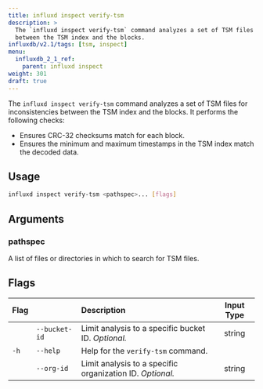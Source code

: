```yaml
---
title: influxd inspect verify-tsm
description: >
  The `influxd inspect verify-tsm` command analyzes a set of TSM files for inconsistencies
  between the TSM index and the blocks.
influxdb/v2.1/tags: [tsm, inspect]
menu:
  influxdb_2_1_ref:
    parent: influxd inspect
weight: 301
draft: true
---
```


The `influxd inspect verify-tsm` command analyzes a set of TSM files for inconsistencies
between the TSM index and the blocks. It performs the following checks:

- Ensures CRC-32 checksums match for each block.
- Ensures the minimum and maximum timestamps in the TSM index match the decoded data.

## Usage
```sh
influxd inspect verify-tsm <pathspec>... [flags]
```

## Arguments

### pathspec
A list of files or directories in which to search for TSM files.

## Flags
| Flag |               | Description                                               | Input Type |
|:---- |:---           |:-----------                                               |:----------:|
|      | `--bucket-id` | Limit analysis to a specific bucket ID. _Optional._       | string     |
| `-h` | `--help`      | Help for the `verify-tsm` command.                        |            |
|      | `--org-id`    | Limit analysis to a specific organization ID. _Optional._ | string     |
